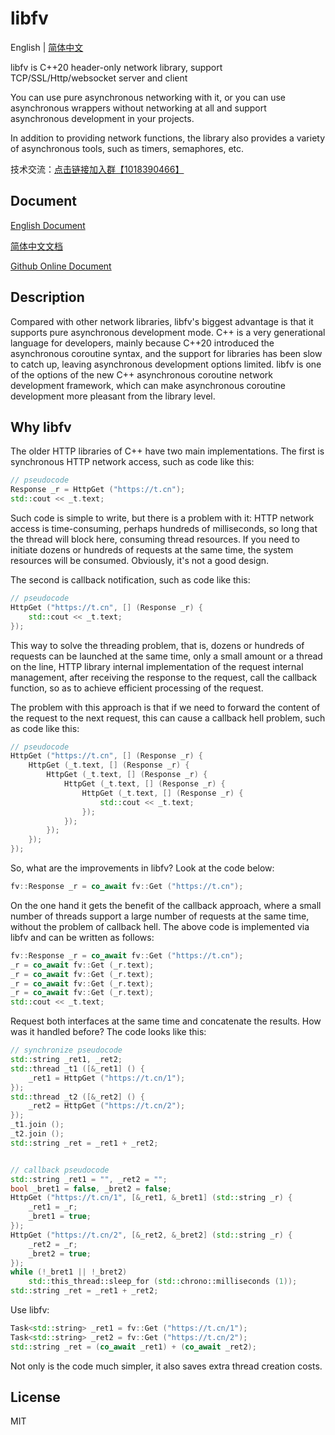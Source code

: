﻿# libfv

English | [简体中文](./README.zh.md)

libfv is C++20 header-only network library, support TCP/SSL/Http/websocket server and client

You can use pure asynchronous networking with it, or you can use asynchronous wrappers without networking at all and support asynchronous development in your projects.

In addition to providing network functions, the library also provides a variety of asynchronous tools, such as timers, semaphores, etc.

技术交流：[点击链接加入群【1018390466】](https://jq.qq.com/?_wv=1027&k=7ZQLihbT)

## Document

[English Document](http://libfv.fawdlstty.com/en_us/)

[简体中文文档](http://libfv.fawdlstty.com/zh_hans/)

[Github Online Document](docs/)

## Description

Compared with other network libraries, libfv's biggest advantage is that it supports pure asynchronous development mode. C++ is a very generational language for developers, mainly because C++20 introduced the asynchronous coroutine syntax, and the support for libraries has been slow to catch up, leaving asynchronous development options limited. libfv is one of the options of the new C++ asynchronous coroutine network development framework, which can make asynchronous coroutine development more pleasant from the library level.  

## Why libfv

The older HTTP libraries of C++ have two main implementations. The first is synchronous HTTP network access, such as code like this:

```cpp
// pseudocode
Response _r = HttpGet ("https://t.cn");
std::cout << _t.text;
```

Such code is simple to write, but there is a problem with it: HTTP network access is time-consuming, perhaps hundreds of milliseconds, so long that the thread will block here, consuming thread resources. If you need to initiate dozens or hundreds of requests at the same time, the system resources will be consumed. Obviously, it's not a good design.

The second is callback notification, such as code like this:

```cpp
// pseudocode
HttpGet ("https://t.cn", [] (Response _r) {
	std::cout << _t.text;
});
```

This way to solve the threading problem, that is, dozens or hundreds of requests can be launched at the same time, only a small amount or a thread on the line, HTTP library internal implementation of the request internal management, after receiving the response to the request, call the callback function, so as to achieve efficient processing of the request.

The problem with this approach is that if we need to forward the content of the request to the next request, this can cause a callback hell problem, such as code like this:

```cpp
// pseudocode
HttpGet ("https://t.cn", [] (Response _r) {
    HttpGet (_t.text, [] (Response _r) {
        HttpGet (_t.text, [] (Response _r) {
            HttpGet (_t.text, [] (Response _r) {
                HttpGet (_t.text, [] (Response _r) {
                    std::cout << _t.text;
                });
            });
        });
    });
});
```

So, what are the improvements in libfv? Look at the code below:

```cpp
fv::Response _r = co_await fv::Get ("https://t.cn");
```

On the one hand it gets the benefit of the callback approach, where a small number of threads support a large number of requests at the same time, without the problem of callback hell. The above code is implemented via libfv and can be written as follows:

```cpp
fv::Response _r = co_await fv::Get ("https://t.cn");
_r = co_await fv::Get (_r.text);
_r = co_await fv::Get (_r.text);
_r = co_await fv::Get (_r.text);
_r = co_await fv::Get (_r.text);
std::cout << _t.text;
```

Request both interfaces at the same time and concatenate the results.  How was it handled before?  The code looks like this:

```cpp
// synchronize pseudocode
std::string _ret1, _ret2;
std::thread _t1 ([&_ret1] () {
    _ret1 = HttpGet ("https://t.cn/1");
});
std::thread _t2 ([&_ret2] () {
    _ret2 = HttpGet ("https://t.cn/2");
});
_t1.join ();
_t2.join ();
std::string _ret = _ret1 + _ret2;


// callback pseudocode
std::string _ret1 = "", _ret2 = "";
bool _bret1 = false, _bret2 = false;
HttpGet ("https://t.cn/1", [&_ret1, &_bret1] (std::string _r) {
    _ret1 = _r;
    _bret1 = true;
});
HttpGet ("https://t.cn/2", [&_ret2, &_bret2] (std::string _r) {
    _ret2 = _r;
    _bret2 = true;
});
while (!_bret1 || !_bret2)
    std::this_thread::sleep_for (std::chrono::milliseconds (1));
std::string _ret = _ret1 + _ret2;
```

Use libfv:

```cpp
Task<std::string> _ret1 = fv::Get ("https://t.cn/1");
Task<std::string> _ret2 = fv::Get ("https://t.cn/2");
std::string _ret = (co_await _ret1) + (co_await _ret2);
```

Not only is the code much simpler, it also saves extra thread creation costs.

## License

MIT

